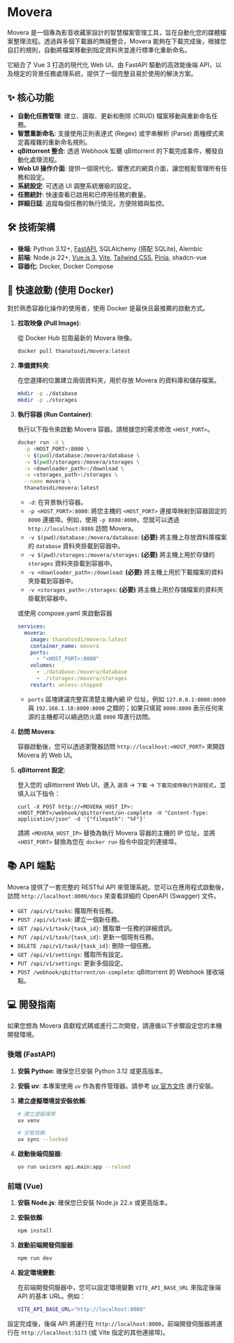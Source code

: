 # Movera

Movera 是一個專為影音收藏家設計的智慧檔案管理工具，旨在自動化您的媒體檔案整理流程。透過與多個下載器的無縫整合，Movera 能夠在下載完成後，根據您自訂的規則，自動將檔案移動到指定資料夾並進行標準化重新命名。

它結合了 Vue 3 打造的現代化 Web UI、由 FastAPI 驅動的高效能後端 API，以及穩定的背景任務處理系統，提供了一個完整且易於使用的解決方案。

## ✨ 核心功能

- **自動化任務管理**: 建立、讀取、更新和刪除 (CRUD) 檔案移動與重新命名任務。
- **智慧重新命名**: 支援使用正則表達式 (Regex) 或字串解析 (Parse) 兩種模式來定義複雜的重新命名規則。
- **qBittorrent 整合**: 透過 Webhook 監聽 qBittorrent 的下載完成事件，觸發自動化處理流程。
- **Web UI 操作介面**: 提供一個現代化、響應式的網頁介面，讓您輕鬆管理所有任務和設定。
- **系統設定**: 可透過 UI 調整系統層級的設定。
- **任務統計**: 快速查看已啟用和已停用任務的數量。
- **詳細日誌**: 追蹤每個任務的執行情況，方便除錯與監控。

## 🛠️ 技術架構

- **後端**: Python 3.12+, [FastAPI](https://fastapi.tiangolo.com/), SQLAlchemy (搭配 SQLite), Alembic
- **前端**: Node.js 22+, [Vue.js 3](https://vuejs.org/), [Vite](https://vitejs.dev/), [Tailwind CSS](https://tailwindcss.com/), [Pinia](https://pinia.vuejs.org/), shadcn-vue
- **容器化**: Docker, Docker Compose

## 🚀 快速啟動 (使用 Docker)

對於熟悉容器化操作的使用者，使用 Docker 是最快且最推薦的啟動方式。

1.  **拉取映像 (Pull Image)**:

    從 Docker Hub 拉取最新的 Movera 映像。

    ```bash
    docker pull thanatosdi/movera:latest
    ```

2.  **準備資料夾**:

    在您選擇的位置建立兩個資料夾，用於存放 Movera 的資料庫和儲存檔案。

    ```bash
    mkdir -p ./database
    mkdir -p ./storages
    ```

3.  **執行容器 (Run Container)**:

    執行以下指令來啟動 Movera 容器。請根據您的需求修改 `<HOST_PORT>`。

    ```bash
    docker run -d \
      -p <HOST_PORT>:8000 \
      -v $(pwd)/database:/movera/database \
      -v $(pwd)/storages:/movera/storages \
      -v <downloader_path>:/download \
      -v <storages_path>:/storages \
      --name movera \
      thanatosdi/movera:latest
    ```

    - `-d`: 在背景執行容器。
    - `-p <HOST_PORT>:8000`: 將您主機的 `<HOST_PORT>` 連接埠映射到容器固定的 `8000` 連接埠。例如，使用 `-p 8888:8000`，您就可以透過 `http://localhost:8888` 訪問 Movera。
    - `-v $(pwd)/database:/movera/database`: **(必要)** 將主機上存放資料庫檔案的 `database` 資料夾掛載到容器中。
    - `-v $(pwd)/storages:/movera/storages`: **(必要)** 將主機上用於存儲的 `storages` 資料夾掛載到容器中。
    - `-v <downloader_path>:/download`: **(必要)** 將主機上用於下載檔案的資料夾掛載到容器中。
    - `-v <storages_path>:/storages`: **(必要)** 將主機上用於存儲檔案的資料夾掛載到容器中。

    或使用 compose.yaml 來啟動容器
    ```yaml
    services:
      movera:
        image: thanatosdi/movera:latest
        container_name: movera
        ports:
          - "<HOST_PORT>:8000"
        volumes:
          - ./database:/movera/database
          - ./storages:/movera/storages
        restart: unless-stopped
    ```
    - `ports` 區塊建議完整寫清楚主機內網 IP 位址，例如 `127.0.0.1:8000:8000` 與 `192.168.1.10:8000:8000` 之類的；如果只填寫 `8000:8000` 表示任何來源的主機都可以繞過防火牆 `8000` 埠進行訪問。

4.  **訪問 Movera**:

    容器啟動後，您可以透過瀏覽器訪問 `http://localhost:<HOST_PORT>` 來開啟 Movera 的 Web UI。

5.  **qBittorrent 設定**:

    登入您的 qBittorrent Web UI，進入 `選項` -> `下載` -> `下載完成時執行外部程式`，並填入以下指令：

    ```
    curl -X POST http://<MOVERA_HOST_IP>:<HOST_PORT>/webhook/qbittorrent/on-complete -H "Content-Type: application/json" -d '{"filepath": "%F"}'
    ```

    請將 `<MOVERA_HOST_IP>` 替換為執行 Movera 容器的主機的 IP 位址，並將 `<HOST_PORT>` 替換為您在 `docker run` 指令中設定的連接埠。

## 📚 API 端點

Movera 提供了一套完整的 RESTful API 來管理系統。您可以在應用程式啟動後，訪問 `http://localhost:8000/docs` 來查看詳細的 OpenAPI (Swagger) 文件。

- `GET /api/v1/tasks`: 獲取所有任務。
- `POST /api/v1/task`: 建立一個新任務。
- `GET /api/v1/task/{task_id}`: 獲取單一任務的詳細資訊。
- `PUT /api/v1/task/{task_id}`: 更新一個現有任務。
- `DELETE /api/v1/task/{task_id}`: 刪除一個任務。
- `GET /api/v1/settings`: 獲取所有設定。
- `PUT /api/v1/settings`: 更新多個設定。
- `POST /webhook/qbittorrent/on-complete`: qBittorrent 的 Webhook 接收端點。

## 💻 開發指南

如果您想為 Movera 貢獻程式碼或進行二次開發，請遵循以下步驟設定您的本機開發環境。

### 後端 (FastAPI)

1.  **安裝 Python**: 確保您已安裝 Python 3.12 或更高版本。
2.  **安裝 uv**: 本專案使用 `uv` 作為套件管理器。請參考 [uv 官方文件](https://github.com/astral-sh/uv) 進行安裝。
3.  **建立虛擬環境並安裝依賴**: 

    ```bash
    # 建立虛擬環境
    uv venv

    # 安裝依賴
    uv sync --locked
    ```

4.  **啟動後端伺服器**:

    ```bash
    uv run uvicorn api.main:app --reload
    ```

### 前端 (Vue)

1.  **安裝 Node.js**: 確保您已安裝 Node.js 22.x 或更高版本。
2.  **安裝依賴**: 

    ```bash
    npm install
    ```

3.  **啟動前端開發伺服器**:

    ```bash
    npm run dev
    ```

4.  **設定環境變數**:

    在前端開發伺服器中，您可以設定環境變數 `VITE_API_BASE_URL` 來指定後端 API 的基本 URL。例如：

    ```bash
    VITE_API_BASE_URL="http://localhost:8000"
    ```

設定完成後，後端 API 將運行在 `http://localhost:8000`，前端開發伺服器將運行在 `http://localhost:5173` (或 Vite 指定的其他連接埠)。